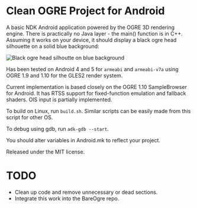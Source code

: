 # Clean OGRE Project for Android

A basic NDK Android application powered by the OGRE 3D rendering
engine. There is practically no Java layer - the main() function is in
C++. Assuming it works on your device, it should display a black ogre head silhouette on a solid blue background:

![Black ogre head silhoutte on blue background](https://github.com/holocronweaver/CleanOgreandroidproject/screenshots/ogre-android-bare.jpg)

Has been tested on Android 4 and 5 for `armeabi` and `armeabi-v7a` using
OGRE 1.9 and 1.10 for the GLES2 render system.

Current implementation is based closely on the OGRE 1.10 SampleBrowser
for Android. It has RTSS support for fixed-function emulation and
fallback shaders. OIS input is partially implemented.

To build on Linux, run `build.sh`. Similar scripts can be easily made from this script for other OS.

To debug using gdb, run `adk-gdb --start`.

You should alter variables in Android.mk to reflect your project.

Released under the MIT license.

# TODO

* Clean up code and remove unnecessary or dead sections.
* Integrate this work into the BareOgre repo.
